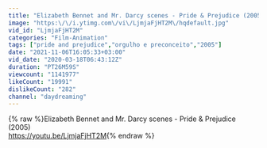```yaml
---
title: "Elizabeth Bennet and Mr. Darcy scenes - Pride & Prejudice (2005)"
image: "https:\/\/i.ytimg.com\/vi\/LjmjaFjHT2M\/hqdefault.jpg"
vid_id: "LjmjaFjHT2M"
categories: "Film-Animation"
tags: ["pride and prejudice","orgulho e preconceito","2005"]
date: "2021-11-06T16:05:33+03:00"
vid_date: "2020-03-18T06:43:12Z"
duration: "PT26M59S"
viewcount: "1141977"
likeCount: "19991"
dislikeCount: "282"
channel: "daydreaming"
---
```

{% raw %}Elizabeth Bennet and Mr. Darcy scenes - Pride &amp; Prejudice (2005)<br /><a rel="nofollow" target="blank" href="https://youtu.be/LjmjaFjHT2M">https://youtu.be/LjmjaFjHT2M</a>{% endraw %}
